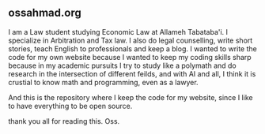 ## ossahmad.org
I am a Law student studying Economic Law at Allameh Tabataba'i. I specialize in Arbitration and Tax law. I also do legal counselling, write short stories, teach English to professionals and keep a blog. 
I wanted to write the code for my own website because I wanted to keep my coding skills sharp because in my academic pursuits I try to study like a polymath and do research in the intersection of different feilds, and with AI and all, I think it is crustial to know math and programming, even as a lawyer. 

And this is the repository where I keep the code for my website, since I like to have everything to be open source. 
 
  thank you all for reading this. Oss. 
